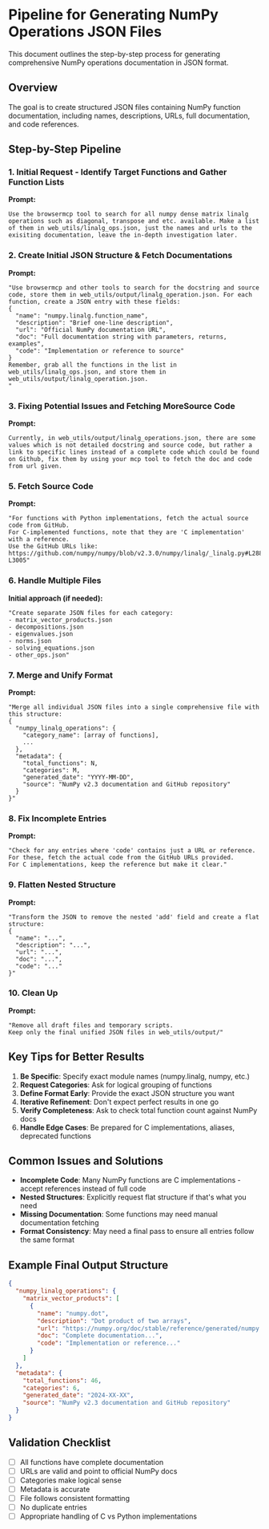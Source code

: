 # Pipeline for Generating NumPy Operations JSON Files

This document outlines the step-by-step process for generating comprehensive NumPy operations documentation in JSON format.

## Overview

The goal is to create structured JSON files containing NumPy function documentation, including names, descriptions, URLs, full documentation, and code references.

## Step-by-Step Pipeline

### 1. Initial Request - Identify Target Functions and Gather Function Lists

**Prompt:**
```
Use the browsermcp tool to search for all numpy dense matrix linalg operations such as diagonal, transpose and etc. available. Make a list of them in web_utils/linalg_ops.json, just the names and urls to the exisiting documentation, leave the in-depth investigation later.
```

### 2. Create Initial JSON Structure & Fetch Documentations

**Prompt:**
```
"Use browsermcp and other tools to search for the docstring and source code, store them in web_utils/output/linalg_operation.json. For each function, create a JSON entry with these fields:
{
  "name": "numpy.linalg.function_name",
  "description": "Brief one-line description",
  "url": "Official NumPy documentation URL",
  "doc": "Full documentation string with parameters, returns, examples",
  "code": "Implementation or reference to source"
}
Remember, grab all the functions in the list in web_utils/linalg_ops.json, and store them in web_utils/output/linalg_operation.json.
"
```

### 3. Fixing Potential Issues and Fetching MoreSource Code

**Prompt:**
```
Currently, in web_utils/output/linalg_operations.json, there are some values which is not detailed docstring and source code, but rather a link to specific lines instead of a complete code which could be found on Github, fix them by using your mcp tool to fetch the doc and code from url given.
```

### 5. Fetch Source Code

**Prompt:**
```
"For functions with Python implementations, fetch the actual source code from GitHub.
For C-implemented functions, note that they are 'C implementation' with a reference.
Use the GitHub URLs like: https://github.com/numpy/numpy/blob/v2.3.0/numpy/linalg/_linalg.py#L2888-L3005"
```

### 6. Handle Multiple Files

**Initial approach (if needed):**
```
"Create separate JSON files for each category:
- matrix_vector_products.json
- decompositions.json
- eigenvalues.json
- norms.json
- solving_equations.json
- other_ops.json"
```

### 7. Merge and Unify Format

**Prompt:**
```
"Merge all individual JSON files into a single comprehensive file with this structure:
{
  "numpy_linalg_operations": {
    "category_name": [array of functions],
    ...
  },
  "metadata": {
    "total_functions": N,
    "categories": M,
    "generated_date": "YYYY-MM-DD",
    "source": "NumPy v2.3 documentation and GitHub repository"
  }
}"
```

### 8. Fix Incomplete Entries

**Prompt:**
```
"Check for any entries where 'code' contains just a URL or reference.
For these, fetch the actual code from the GitHub URLs provided.
For C implementations, keep the reference but make it clear."
```

### 9. Flatten Nested Structure

**Prompt:**
```
"Transform the JSON to remove the nested 'add' field and create a flat structure:
{
  "name": "...",
  "description": "...",
  "url": "...",
  "doc": "...",
  "code": "..."
}"
```

### 10. Clean Up

**Prompt:**
```
"Remove all draft files and temporary scripts.
Keep only the final unified JSON files in web_utils/output/"
```

## Key Tips for Better Results

1. **Be Specific**: Specify exact module names (numpy.linalg, numpy, etc.)
2. **Request Categories**: Ask for logical grouping of functions
3. **Define Format Early**: Provide the exact JSON structure you want
4. **Iterative Refinement**: Don't expect perfect results in one go
5. **Verify Completeness**: Ask to check total function count against NumPy docs
6. **Handle Edge Cases**: Be prepared for C implementations, aliases, deprecated functions

## Common Issues and Solutions

- **Incomplete Code**: Many NumPy functions are C implementations - accept references instead of full code
- **Nested Structures**: Explicitly request flat structure if that's what you need
- **Missing Documentation**: Some functions may need manual documentation fetching
- **Format Consistency**: May need a final pass to ensure all entries follow the same format

## Example Final Output Structure

```json
{
  "numpy_linalg_operations": {
    "matrix_vector_products": [
      {
        "name": "numpy.dot",
        "description": "Dot product of two arrays",
        "url": "https://numpy.org/doc/stable/reference/generated/numpy.dot.html",
        "doc": "Complete documentation...",
        "code": "Implementation or reference..."
      }
    ]
  },
  "metadata": {
    "total_functions": 46,
    "categories": 6,
    "generated_date": "2024-XX-XX",
    "source": "NumPy v2.3 documentation and GitHub repository"
  }
}
```

## Validation Checklist

- [ ] All functions have complete documentation
- [ ] URLs are valid and point to official NumPy docs
- [ ] Categories make logical sense
- [ ] Metadata is accurate
- [ ] File follows consistent formatting
- [ ] No duplicate entries
- [ ] Appropriate handling of C vs Python implementations